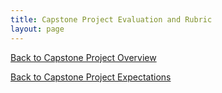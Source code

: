 ```yaml
---
title: Capstone Project Evaluation and Rubric
layout: page
---
```


[Back to Capstone Project Overview](./index.html)

[Back to Capstone Project Expectations](./expectations.html)